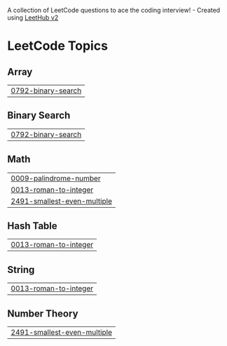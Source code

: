 A collection of LeetCode questions to ace the coding interview! - Created using [LeetHub v2](https://github.com/arunbhardwaj/LeetHub-2.0)
<!---LeetCode Topics Start-->
# LeetCode Topics
## Array
|  |
| ------- |
| [0792-binary-search](https://github.com/thehishamali/LeetCode/tree/master/0792-binary-search) |
## Binary Search
|  |
| ------- |
| [0792-binary-search](https://github.com/thehishamali/LeetCode/tree/master/0792-binary-search) |
## Math
|  |
| ------- |
| [0009-palindrome-number](https://github.com/thehishamali/LeetCode/tree/master/0009-palindrome-number) |
| [0013-roman-to-integer](https://github.com/thehishamali/LeetCode/tree/master/0013-roman-to-integer) |
| [2491-smallest-even-multiple](https://github.com/thehishamali/LeetCode/tree/master/2491-smallest-even-multiple) |
## Hash Table
|  |
| ------- |
| [0013-roman-to-integer](https://github.com/thehishamali/LeetCode/tree/master/0013-roman-to-integer) |
## String
|  |
| ------- |
| [0013-roman-to-integer](https://github.com/thehishamali/LeetCode/tree/master/0013-roman-to-integer) |
## Number Theory
|  |
| ------- |
| [2491-smallest-even-multiple](https://github.com/thehishamali/LeetCode/tree/master/2491-smallest-even-multiple) |
<!---LeetCode Topics End-->